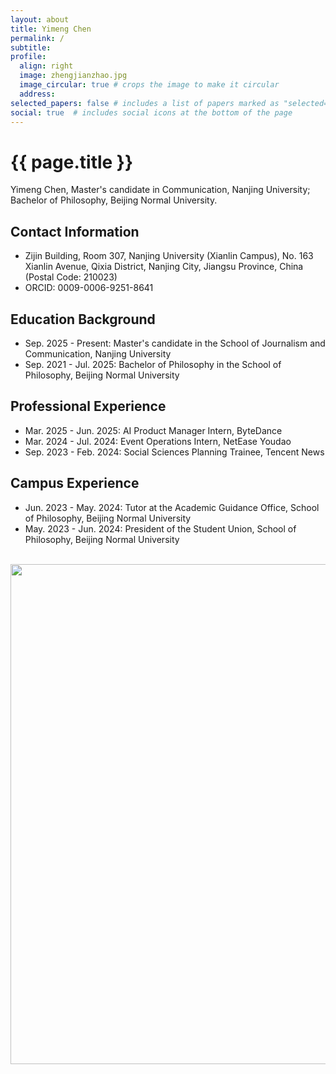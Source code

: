```yaml
---
layout: about
title: Yimeng Chen
permalink: /
subtitle: 
profile:
  align: right
  image: zhengjianzhao.jpg
  image_circular: true # crops the image to make it circular
  address: 
selected_papers: false # includes a list of papers marked as "selected={true}"
social: true  # includes social icons at the bottom of the page
---
```


<h1 class="post-title">{{ page.title }}</h1>

Yimeng Chen, Master's candidate in Communication, Nanjing University; Bachelor of Philosophy, Beijing Normal University.

## Contact Information
- Zijin Building, Room 307, Nanjing University (Xianlin Campus), No. 163 Xianlin Avenue, Qixia District, Nanjing City, Jiangsu Province, China (Postal Code: 210023)
- ORCID: 0009-0006-9251-8641

## Education Background
- Sep. 2025 - Present: Master's candidate in the School of Journalism and Communication, Nanjing University
- Sep. 2021 - Jul. 2025: Bachelor of Philosophy in the School of Philosophy, Beijing Normal University

## Professional Experience
- Mar. 2025 - Jun. 2025: AI Product Manager Intern, ByteDance
- Mar. 2024 - Jul. 2024: Event Operations Intern, NetEase Youdao
- Sep. 2023 - Feb. 2024: Social Sciences Planning Trainee, Tencent News

## Campus Experience
- Jun. 2023 - May. 2024: Tutor at the Academic Guidance Office, School of Philosophy, Beijing Normal University
- May. 2023 - Jun. 2024: President of the Student Union, School of Philosophy, Beijing Normal University


<br>

<a href="https://github.com/SocratesClub/SocratesClub.github.io/edit/master/_pages/about.md">
  <img src="https://user-images.githubusercontent.com/543384/192227995-fdb3a693-2f68-4dc4-b9bd-06053066322f.png" width = "800" align="middle" />
</a>

<br>
